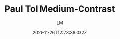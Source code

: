 ---
_id: 61a0d1cbd209e200b2bbc534
date: '2021-11-26T12:23:39.032Z'
date_iso: '2021-11-26'
author: LM
name: Paul Tol Medium-Contrast
title: Paul Tol Medium-Contrast
hex:
- 6699CC
- '004488'
- EECC66
- '994455'
- '997700'
- EE99AA
colors:
- hex: '#6699CC'
- hex: '#004488'
- hex: '#EECC66'
- hex: '#994455'
- hex: '#997700'
- hex: '#EE99AA'
summary: 'This is the bright scheme from Paul Tol: https://personal.sron.nl/~pault/#sec:qualitative'
benchmark_images:
- name: distance matrix
  path: distance_matrix.png
- name: noticable matrix
  path: noticable_matrix.png
demo_images:
- name: bar chart
  path: ac_bar_chart.png
- name: donut chart
  path: ac_donut_chart.png
- name: line chart
  path: ac_line_chart.png
- name: scatter plot
  path: ac_scatter_chart.png

---
